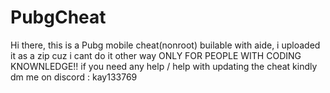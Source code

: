 # PubgCheat
Hi there, this is a Pubg mobile cheat(nonroot) builable with aide, i uploaded it as a zip cuz i cant do it other
way ONLY FOR PEOPLE WITH CODING KNOWNLEDGE!!
if you need any help / help with updating the cheat kindly dm me on discord : kay133769
